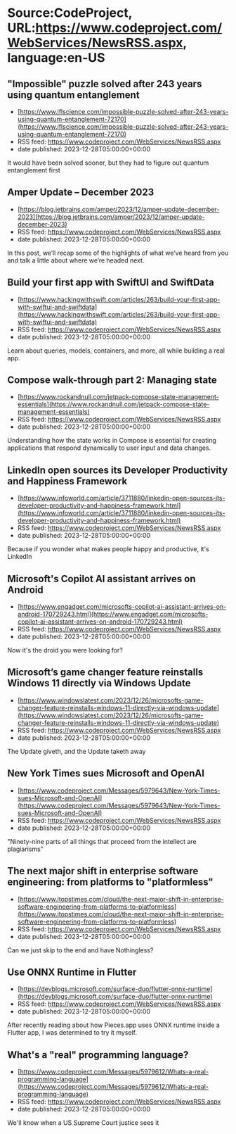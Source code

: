 # Source:CodeProject, URL:https://www.codeproject.com/WebServices/NewsRSS.aspx, language:en-US

## "Impossible" puzzle solved after 243 years using quantum entanglement
 - [https://www.iflscience.com/impossible-puzzle-solved-after-243-years-using-quantum-entanglement-72170](https://www.iflscience.com/impossible-puzzle-solved-after-243-years-using-quantum-entanglement-72170)
 - RSS feed: https://www.codeproject.com/WebServices/NewsRSS.aspx
 - date published: 2023-12-28T05:00:00+00:00

It would have been solved sooner, but they had to figure out quantum entanglement first

## Amper Update – December 2023
 - [https://blog.jetbrains.com/amper/2023/12/amper-update-december-2023](https://blog.jetbrains.com/amper/2023/12/amper-update-december-2023)
 - RSS feed: https://www.codeproject.com/WebServices/NewsRSS.aspx
 - date published: 2023-12-28T05:00:00+00:00

In this post, we’ll recap some of the highlights of what we’ve heard from you and talk a little about where we’re headed next.

## Build your first app with SwiftUI and SwiftData
 - [https://www.hackingwithswift.com/articles/263/build-your-first-app-with-swiftui-and-swiftdata](https://www.hackingwithswift.com/articles/263/build-your-first-app-with-swiftui-and-swiftdata)
 - RSS feed: https://www.codeproject.com/WebServices/NewsRSS.aspx
 - date published: 2023-12-28T05:00:00+00:00

Learn about queries, models, containers, and more, all while building a real app.

## Compose walk-through part 2: Managing state
 - [https://www.rockandnull.com/jetpack-compose-state-management-essentials](https://www.rockandnull.com/jetpack-compose-state-management-essentials)
 - RSS feed: https://www.codeproject.com/WebServices/NewsRSS.aspx
 - date published: 2023-12-28T05:00:00+00:00

Understanding how the state works in Compose is essential for creating applications that respond dynamically to user input and data changes.

## LinkedIn open sources its Developer Productivity and Happiness Framework
 - [https://www.infoworld.com/article/3711880/linkedin-open-sources-its-developer-productivity-and-happiness-framework.html](https://www.infoworld.com/article/3711880/linkedin-open-sources-its-developer-productivity-and-happiness-framework.html)
 - RSS feed: https://www.codeproject.com/WebServices/NewsRSS.aspx
 - date published: 2023-12-28T05:00:00+00:00

Because if you wonder what makes people happy and productive, it's LinkedIn

## Microsoft's Copilot AI assistant arrives on Android
 - [https://www.engadget.com/microsofts-copilot-ai-assistant-arrives-on-android-170729243.html](https://www.engadget.com/microsofts-copilot-ai-assistant-arrives-on-android-170729243.html)
 - RSS feed: https://www.codeproject.com/WebServices/NewsRSS.aspx
 - date published: 2023-12-28T05:00:00+00:00

Now it's the droid you were looking for?

## Microsoft’s game changer feature reinstalls Windows 11 directly via Windows Update
 - [https://www.windowslatest.com/2023/12/26/microsofts-game-changer-feature-reinstalls-windows-11-directly-via-windows-update](https://www.windowslatest.com/2023/12/26/microsofts-game-changer-feature-reinstalls-windows-11-directly-via-windows-update)
 - RSS feed: https://www.codeproject.com/WebServices/NewsRSS.aspx
 - date published: 2023-12-28T05:00:00+00:00

The Update giveth, and the Update taketh away

## New York Times sues Microsoft and OpenAI
 - [https://www.codeproject.com/Messages/5979643/New-York-Times-sues-Microsoft-and-OpenAI](https://www.codeproject.com/Messages/5979643/New-York-Times-sues-Microsoft-and-OpenAI)
 - RSS feed: https://www.codeproject.com/WebServices/NewsRSS.aspx
 - date published: 2023-12-28T05:00:00+00:00

"Ninety-nine parts of all things that proceed from the intellect are plagiarisms"

## The next major shift in enterprise software engineering: from platforms to "platformless"
 - [https://www.itopstimes.com/cloud/the-next-major-shift-in-enterprise-software-engineering-from-platforms-to-platformless](https://www.itopstimes.com/cloud/the-next-major-shift-in-enterprise-software-engineering-from-platforms-to-platformless)
 - RSS feed: https://www.codeproject.com/WebServices/NewsRSS.aspx
 - date published: 2023-12-28T05:00:00+00:00

Can we just skip to the end and have Nothingless?

## Use ONNX Runtime in Flutter
 - [https://devblogs.microsoft.com/surface-duo/flutter-onnx-runtime](https://devblogs.microsoft.com/surface-duo/flutter-onnx-runtime)
 - RSS feed: https://www.codeproject.com/WebServices/NewsRSS.aspx
 - date published: 2023-12-28T05:00:00+00:00

After recently reading about how Pieces.app uses ONNX runtime inside a Flutter app, I was determined to try it myself.

## What's a "real" programming language?
 - [https://www.codeproject.com/Messages/5979612/Whats-a-real-programming-language](https://www.codeproject.com/Messages/5979612/Whats-a-real-programming-language)
 - RSS feed: https://www.codeproject.com/WebServices/NewsRSS.aspx
 - date published: 2023-12-28T05:00:00+00:00

We'll know when a US Supreme Court justice sees it

